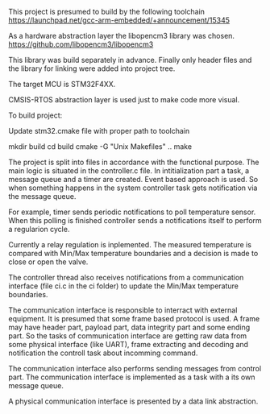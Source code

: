 
This project is presumed to build by the following toolchain 
https://launchpad.net/gcc-arm-embedded/+announcement/15345

As a hardware abstraction layer the libopencm3 library was chosen.
https://github.com/libopencm3/libopencm3

This library was build separately in advance. 
Finally only header files and the library for linking were added into project tree.

The target MCU is STM32F4XX.

CMSIS-RTOS abstraction layer is used just to make code more visual.


To build project:

Update stm32.cmake file with proper path to toolchain

mkdir build
cd build
cmake -G "Unix Makefiles" ..
make

The project is split into files in accordance with the functional purpose.
The main logic is situated in the controller.c file.
In intitialization part a task, a message queue and a timer are created.
Event based approach is used. So when something happens in the system controller
task gets notification via the message queue.

For example, timer sends periodic notifications to poll temperature sensor.
When this polling is finished controller sends a notifications itself to perform
a regularion cycle.

Currently a relay regulation is inplemented. The measured temperature is compared with
Min/Max temperature boundaries and a decision is made to close or open the valve.

The controller thread also receives notifications from a communication interface 
(file ci.c in the ci folder) to update the Min/Max temperature boundaries. 

The communication interface is responsible to interract with external equipment.
It is presumed that some frame based protocol is used. A frame may have header part,
payload part, data integrity part and some ending part. So the tasks of communication interface
are getting raw data from some physical interface (like UART), frame extracting and decoding and
notification the controll task about incomming command.

The communication interface also performs sending messages from control part. 
The communication interface is implemented as a task with a its own message queue. 

A physical communication interface is presented by a data link abstraction. 









